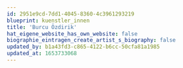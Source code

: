 ```yaml
---
id: 2951e9cd-7dd1-4045-8360-4c3961293219
blueprint: kuenstler_innen
title: 'Burcu Özdirik'
hat_eigene_website_has_own_website: false
biographie_eintragen_create_artist_s_biography: false
updated_by: b1a43fd3-c865-4122-b6cc-50cfa81a1985
updated_at: 1653733068
---
```

